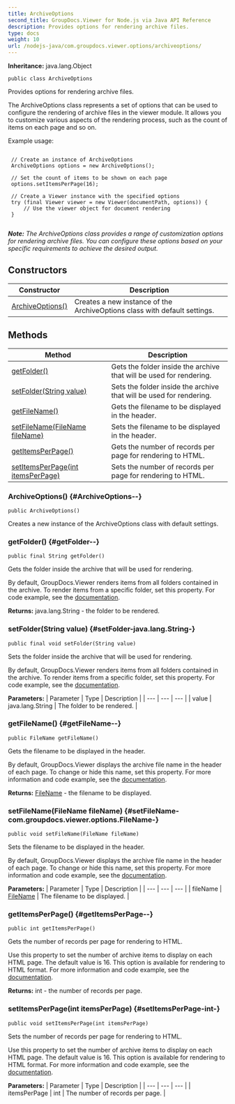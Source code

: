 ```yaml
---
title: ArchiveOptions
second_title: GroupDocs.Viewer for Node.js via Java API Reference
description: Provides options for rendering archive files.
type: docs
weight: 10
url: /nodejs-java/com.groupdocs.viewer.options/archiveoptions/
---
```

**Inheritance:**
java.lang.Object
```
public class ArchiveOptions
```

Provides options for rendering archive files.

The  ArchiveOptions  class represents a set of options that can be used to configure the rendering of archive files in the viewer module. It allows you to customize various aspects of the rendering process, such as the count of items on each page and so on.

Example usage:

```

 // Create an instance of ArchiveOptions
 ArchiveOptions options = new ArchiveOptions();

 // Set the count of items to be shown on each page
 options.setItemsPerPage(16);

 // Create a Viewer instance with the specified options
 try (final Viewer viewer = new Viewer(documentPath, options)) {
     // Use the viewer object for document rendering
 }
 
```

***Note:** The  ArchiveOptions  class provides a range of customization options for rendering archive files. You can configure these options based on your specific requirements to achieve the desired output.*
## Constructors

| Constructor | Description |
| --- | --- |
| [ArchiveOptions()](#ArchiveOptions--) | Creates a new instance of the ArchiveOptions class with default settings. |
## Methods

| Method | Description |
| --- | --- |
| [getFolder()](#getFolder--) | Gets the folder inside the archive that will be used for rendering. |
| [setFolder(String value)](#setFolder-java.lang.String-) | Sets the folder inside the archive that will be used for rendering. |
| [getFileName()](#getFileName--) | Gets the filename to be displayed in the header. |
| [setFileName(FileName fileName)](#setFileName-com.groupdocs.viewer.options.FileName-) | Sets the filename to be displayed in the header. |
| [getItemsPerPage()](#getItemsPerPage--) | Gets the number of records per page for rendering to HTML. |
| [setItemsPerPage(int itemsPerPage)](#setItemsPerPage-int-) | Sets the number of records per page for rendering to HTML. |
### ArchiveOptions() {#ArchiveOptions--}
```
public ArchiveOptions()
```


Creates a new instance of the ArchiveOptions class with default settings.

### getFolder() {#getFolder--}
```
public final String getFolder()
```


Gets the folder inside the archive that will be used for rendering.

By default, GroupDocs.Viewer renders items from all folders contained in the archive. To render items from a specific folder, set this property. For code example, see the [documentation][].


[documentation]: https://docs.groupdocs.com/viewer/net/render-archive-files/#render-a-specific-folder

**Returns:**
java.lang.String - the folder to be rendered.
### setFolder(String value) {#setFolder-java.lang.String-}
```
public final void setFolder(String value)
```


Sets the folder inside the archive that will be used for rendering.

By default, GroupDocs.Viewer renders items from all folders contained in the archive. To render items from a specific folder, set this property. For code example, see the [documentation][].


[documentation]: https://docs.groupdocs.com/viewer/java/render-archive-files/#render-a-specific-folder

**Parameters:**
| Parameter | Type | Description |
| --- | --- | --- |
| value | java.lang.String | The folder to be rendered. |

### getFileName() {#getFileName--}
```
public FileName getFileName()
```


Gets the filename to be displayed in the header.

By default, GroupDocs.Viewer displays the archive file name in the header of each page. To change or hide this name, set this property. For more information and code example, see the [documentation][].


[documentation]: https://docs.groupdocs.com/viewer/java/render-archive-files/#specify-the-archive-file-name

**Returns:**
[FileName](../../com.groupdocs.viewer.options/filename) - the filename to be displayed.
### setFileName(FileName fileName) {#setFileName-com.groupdocs.viewer.options.FileName-}
```
public void setFileName(FileName fileName)
```


Sets the filename to be displayed in the header.

By default, GroupDocs.Viewer displays the archive file name in the header of each page. To change or hide this name, set this property. For more information and code example, see the [documentation][].


[documentation]: https://docs.groupdocs.com/viewer/java/render-archive-files/#specify-the-archive-file-name

**Parameters:**
| Parameter | Type | Description |
| --- | --- | --- |
| fileName | [FileName](../../com.groupdocs.viewer.options/filename) | The filename to be displayed. |

### getItemsPerPage() {#getItemsPerPage--}
```
public int getItemsPerPage()
```


Gets the number of records per page for rendering to HTML.

Use this property to set the number of archive items to display on each HTML page. The default value is 16. This option is available for rendering to HTML format. For more information and code example, see the [documentation][].


[documentation]: https://docs.groupdocs.com/viewer/java/render-archive-files/#specify-the-number-of-items-to-render

**Returns:**
int - the number of records per page.
### setItemsPerPage(int itemsPerPage) {#setItemsPerPage-int-}
```
public void setItemsPerPage(int itemsPerPage)
```


Sets the number of records per page for rendering to HTML.

Use this property to set the number of archive items to display on each HTML page. The default value is 16. This option is available for rendering to HTML format. For more information and code example, see the [documentation][].


[documentation]: https://docs.groupdocs.com/viewer/java/render-archive-files/#specify-the-number-of-items-to-render

**Parameters:**
| Parameter | Type | Description |
| --- | --- | --- |
| itemsPerPage | int | The number of records per page. |

